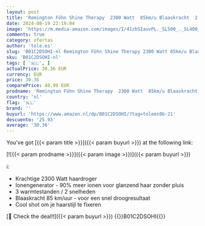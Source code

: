 ```yaml
---
layout: post
title: 'Remington Föhn Shine Therapy  2300 Watt  85km/u Blaaskracht  2 Opzetstukken  Ionentechnologie Voor Een Pluisvrij Resultaat  Diffuser  Coolshot  Hair Dryer D5216'
date: 2024-08-19 22:19:04
image: 'https://m.media-amazon.com/images/I/41zbSIauvPL._SL500_._SL400_.jpg'
comments: true
category: ofertas
author: 'tole.es'
slug: 'B01C2DSOHI-nl Remington Föhn Shine Therapy 2300 Watt 85km/u Blaaskracht...'
sku: 'B01C2DSOHI-nl'
tags: [ '🇳🇱', ]
actualPrice: 30.36 EUR
currency: EUR
price: 30.36
comparePrice: 40.99 EUR
prodname: 'Remington Föhn Shine Therapy  2300 Watt  85km/u Blaaskracht  2 Opzetstukken  Ionentechnologie Voor Een Pluisvrij Resultaat  Diffuser  Coolshot  Hair Dryer D5216'
country: 'nl'
flag: '🇳🇱'
brand: ''
buyurl: 'https://www.amazon.nl/dp/B01C2DSOHI/?tag=tolees0b-21'
descuento: '25.93'
average: '30.36'
---
```


You've got [{{< param title >}}]({{< param buyurl >}}) at the following link:

[![{{< param prodname >}}]({{< param image >}})]({{< param buyurl >}})

ℹ️:

- Krachtige 2300 Watt haardroger
- Ionengenerator - 90% meer ionen voor glanzend haar zonder pluis
- 3 warmtestanden / 2 snelheden
- Blaaskracht 85 km/uur - voor een snel droogresultaat
- Cool shot om je haarstijl te fixeren

[🛒 Check the deal!!]({{< param buyurl >}})
{{<world>}}B01C2DSOHI{{</world>}}
